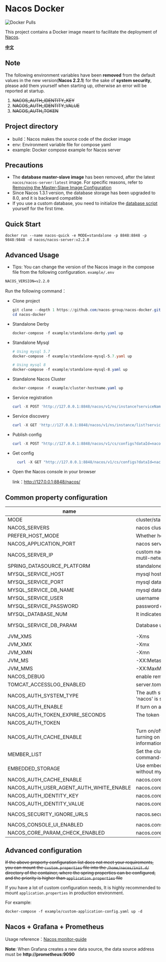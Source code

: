 # Nacos Docker

![Docker Pulls](https://img.shields.io/docker/pulls/nacos/nacos-server.svg?maxAge=60480)

This project contains a Docker image meant to facilitate the deployment of [Nacos](https://github.com/alibaba/nacos).

[**中文**](README_ZH.md)

## Note

The following environment variables have been **removed** from the default values in the new version(**Nacos 2.2.1**)
for the sake of **system security**, please add them yourself when starting up, otherwise an error will be reported at
startup.

1. ~~NACOS_AUTH_IDENTITY_KEY~~
2. ~~NACOS_AUTH_IDENTITY_VALUE~~
3. ~~NACOS_AUTH_TOKEN~~

## Project directory

* build：Nacos makes the source code of the docker image
* env: Environment variable file for compose yaml
* example: Docker compose example for Nacos server

## Precautions

* The **database master-slave image** has been removed, after the latest `nacos/nacos-server:latest` image. For specific
  reasons, refer
  to [Removing the Master-Slave Image Configuration](https://github.com/nacos-group/nacos-docker/wiki/%E7%A7%BB%E9%99%A4%E6%95%B0%E6%8D%AE%E5%BA%93%E4%B8%BB%E4%BB%8E%E9%95%9C%E5%83%8F%E9%85%8D%E7%BD%AE)
* Since Nacos 1.3.1 version, the database storage has been upgraded to 8.0, and it is backward compatible
* If you use a custom database, you need to initialize
  the [database script](https://github.com/alibaba/nacos/blob/master/distribution/conf/mysql-schema.sql) yourself for
  the first time.

## Quick Start

```shell
docker run --name nacos-quick -e MODE=standalone -p 8848:8848 -p 9848:9848 -d nacos/nacos-server:v2.2.0
```

## Advanced Usage

* Tips: You can change the version of the Nacos image in the compose file from the following configuration.
  `example/.env`

```dotenv
NACOS_VERSION=v2.2.0
```

Run the following command：

* Clone project

  ```powershell
  git clone --depth 1 https://github.com/nacos-group/nacos-docker.git
  cd nacos-docker
  ```


* Standalone Derby

  ```powershell
  docker-compose -f example/standalone-derby.yaml up
  ```
* Standalone Mysql

  ```powershell
  # Using mysql 5.7
  docker-compose -f example/standalone-mysql-5.7.yaml up

  # Using mysql 8
  docker-compose -f example/standalone-mysql-8.yaml up
  ```

* Standalone Nacos Cluster

  ```powershell
  docker-compose -f example/cluster-hostname.yaml up 
  ```


* Service registration

  ```powershell
  curl -X POST 'http://127.0.0.1:8848/nacos/v1/ns/instance?serviceName=nacos.naming.serviceName&ip=20.18.7.10&port=8080'

  ```

* Service discovery

    ```powershell
    curl -X GET 'http://127.0.0.1:8848/nacos/v1/ns/instance/list?serviceName=nacos.naming.serviceName'
    ```

* Publish config

  ```powershell
  curl -X POST "http://127.0.0.1:8848/nacos/v1/cs/configs?dataId=nacos.cfg.dataId&group=test&content=helloWorld"
  ```

* Get config

  ```powershell
    curl -X GET "http://127.0.0.1:8848/nacos/v1/cs/configs?dataId=nacos.cfg.dataId&group=test"
  ```


* Open the Nacos console in your browser

  link：http://127.0.0.1:8848/nacos/

## Common property configuration

| name                                    | description                                                                                                                       | option                                                                                                                                                                                |
|-----------------------------------------|-----------------------------------------------------------------------------------------------------------------------------------|---------------------------------------------------------------------------------------------------------------------------------------------------------------------------------------|
| MODE                                    | cluster/standalone                                                                                                                | cluster/standalone default **cluster**                                                                                                                                                |
| NACOS_SERVERS                           | nacos cluster address                                                                                                             | eg. ip1:port1 ip2:port2 ip3:port3                                                                                                                                                     |
| PREFER_HOST_MODE                        | Whether hostname are supported                                                                                                    | hostname/ip default **ip**                                                                                                                                                            |
| NACOS_APPLICATION_PORT                  | nacos server port                                                                                                                 | default **8848**                                                                                                                                                                      |
| NACOS_SERVER_IP                         | custom nacos server ip when network was mutil-network                                                                             |                                                                                                                                                                                       |
| SPRING_DATASOURCE_PLATFORM              | standalone support mysql                                                                                                          | mysql / empty default empty                                                                                                                                                           |
| MYSQL_SERVICE_HOST                      | mysql  host                                                                                                                       |                                                                                                                                                                                       |
| MYSQL_SERVICE_PORT                      | mysql  database port                                                                                                              | default : **3306**                                                                                                                                                                    |
| MYSQL_SERVICE_DB_NAME                   | mysql  database name                                                                                                              |                                                                                                                                                                                       |
| MYSQL_SERVICE_USER                      | username of  database                                                                                                             |                                                                                                                                                                                       |
| MYSQL_SERVICE_PASSWORD                  | password of  database                                                                                                             |                                                                                                                                                                                       |
| MYSQL_DATABASE_NUM                      | It indicates the number of database                                                                                               | default :**1**                                                                                                                                                                        |
| MYSQL_SERVICE_DB_PARAM                  | Database url parameter                                                                                                            | default :**characterEncoding=utf8&connectTimeout=1000&socketTimeout=3000&autoReconnect=true&useSSL=false**                                                                            |
| JVM_XMS                                 | -Xms                                                                                                                              | default :1g                                                                                                                                                                           |
| JVM_XMX                                 | -Xmx                                                                                                                              | default :1g                                                                                                                                                                           |
| JVM_XMN                                 | -Xmn                                                                                                                              | default :512m                                                                                                                                                                         |
| JVM_MS                                  | -XX:MetaspaceSize                                                                                                                 | default :128m                                                                                                                                                                         |
| JVM_MMS                                 | -XX:MaxMetaspaceSize                                                                                                              | default :320m                                                                                                                                                                         |
| NACOS_DEBUG                             | enable remote debug                                                                                                               | y/n default :n                                                                                                                                                                        |
| TOMCAT_ACCESSLOG_ENABLED                | server.tomcat.accesslog.enabled                                                                                                   | default :false                                                                                                                                                                        |
| NACOS_AUTH_SYSTEM_TYPE                  | The auth system to use, currently only 'nacos' is supported                                                                       | default :nacos                                                                                                                                                                        |
| NACOS_AUTH_ENABLE                       | If turn on auth system                                                                                                            | default :false                                                                                                                                                                        |
| NACOS_AUTH_TOKEN_EXPIRE_SECONDS         | The token expiration in seconds                                                                                                   | default :18000                                                                                                                                                                        |
| NACOS_AUTH_TOKEN                        |                                                                                                                                   | `Note: It is removed from Nacos 2.2.1`                                                                                                                                                |
| NACOS_AUTH_CACHE_ENABLE                 | Turn on/off caching of auth information. By turning on this switch, the update of auth information would have a 15 seconds delay. | default : false                                                                                                                                                                       |
| MEMBER_LIST                             | Set the cluster list with a configuration file or command-line argument                                                           | eg:192.168.16.101:8847?raft_port=8807,192.168.16.101?raft_port=8808,192.168.16.101:8849?raft_port=8809                                                                                |
| EMBEDDED_STORAGE                        | Use embedded storage in cluster mode without mysql                                                                                | `embedded` default : none                                                                                                                                                             |
| NACOS_AUTH_CACHE_ENABLE                 | nacos.core.auth.caching.enabled                                                                                                   | default : false                                                                                                                                                                       |
| NACOS_AUTH_USER_AGENT_AUTH_WHITE_ENABLE | nacos.core.auth.enable.userAgentAuthWhite                                                                                         | default : false                                                                                                                                                                       |
| NACOS_AUTH_IDENTITY_KEY                 | nacos.core.auth.server.identity.key                                                                                               | `Note: It is removed from Nacos 2.2.1`                                                                                                                                                |
| NACOS_AUTH_IDENTITY_VALUE               | nacos.core.auth.server.identity.value                                                                                             | `Note: It is removed from Nacos 2.2.1`                                                                                                                                                |
| NACOS_SECURITY_IGNORE_URLS              | nacos.security.ignore.urls                                                                                                        | default : `/,/error,/**/*.css,/**/*.js,/**/*.html,/**/*.map,/**/*.svg,/**/*.png,/**/*.ico,/console-fe/public/**,/v1/auth/**,/v1/console/health/**,/actuator/**,/v1/console/server/**` |
| NACOS_CONSOLE_UI_ENABLED                | nacos.console.ui.enabled                                                                                                          | default : `true`                                                                                                                                                                      |
| NACOS_CORE_PARAM_CHECK_ENABLED          | nacos.core.param.check.enabled                                                                                                    | default : `true`                                                                                                                                                                      |

## Advanced configuration

~~If the above property configuration list does not meet your requirements, you can mount the `custom.properties` file
into the `/home/nacos/init.d/` directory of the container, where the spring properties can be configured, and the
priority is higher than `application.properties` file~~

If you have a lot of custom configuration needs, It is highly recommended to mount `application.properties` in
production environment.

For example:

```docker
docker-compose -f example/custom-application-config.yaml up -d
```

## Nacos + Grafana + Prometheus

Usage reference：[Nacos monitor-guide](https://nacos.io/zh-cn/docs/monitor-guide.html)

**Note**:  When Grafana creates a new data source, the data source address must be **http://prometheus:9090**


